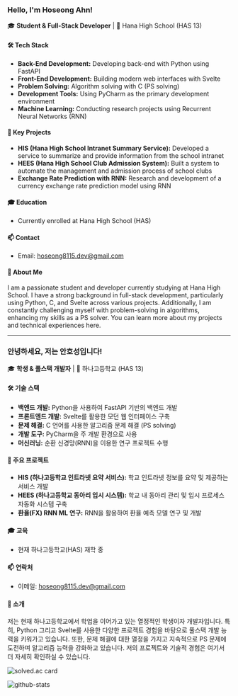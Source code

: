 ### Hello, I'm Hoseong Ahn!
🎓 **Student & Full-Stack Developer** | 📍 Hana High School (HAS 13)

#### 🛠 Tech Stack
- **Back-End Development:** Developing back-end with Python using FastAPI
- **Front-End Development:** Building modern web interfaces with Svelte
- **Problem Solving:** Algorithm solving with C (PS solving)
- **Development Tools:** Using PyCharm as the primary development environment
- **Machine Learning:** Conducting research projects using Recurrent Neural Networks (RNN)

#### 💼 Key Projects
- **HIS (Hana High School Intranet Summary Service):** Developed a service to summarize and provide information from the school intranet
- **HEES (Hana High School Club Admission System):** Built a system to automate the management and admission process of school clubs
- **Exchange Rate Prediction with RNN:** Research and development of a currency exchange rate prediction model using RNN

#### 🎓 Education
- Currently enrolled at Hana High School (HAS)

#### 📫 Contact
- Email: [hoseong8115.dev@gmail.com](mailto:hoseong8115.dev@gmail.com)


#### 🌟 About Me
I am a passionate student and developer currently studying at Hana High School. I have a strong background in full-stack development, particularly using Python, C, and Svelte across various projects. Additionally, I am constantly challenging myself with problem-solving in algorithms, enhancing my skills as a PS solver. You can learn more about my projects and technical experiences here.

---

### 안녕하세요, 저는 안호성입니다!
🎓 **학생 & 풀스택 개발자** | 📍 하나고등학교 (HAS 13)

#### 🛠 기술 스택
- **백엔드 개발:** Python을 사용하여 FastAPI 기반의 백엔드 개발
- **프론트엔드 개발:** Svelte를 활용한 모던 웹 인터페이스 구축
- **문제 해결:** C 언어를 사용한 알고리즘 문제 해결 (PS solving)
- **개발 도구:** PyCharm을 주 개발 환경으로 사용
- **머신러닝:** 순환 신경망(RNN)을 이용한 연구 프로젝트 수행

#### 💼 주요 프로젝트
- **HIS (하나고등학교 인트라넷 요약 서비스):** 학교 인트라넷 정보를 요약 및 제공하는 서비스 개발
- **HEES (하나고등학교 동아리 입시 시스템):** 학교 내 동아리 관리 및 입시 프로세스 자동화 시스템 구축
- **환율(FX) RNN ML 연구:** RNN을 활용하여 환율 예측 모델 연구 및 개발

#### 🎓 교육
- 현재 하나고등학교(HAS) 재학 중

#### 📫 연락처
- 이메일: [hoseong8115.dev@gmail.com](mailto:hoseong8115.dev@gmail.com)

#### 🌟 소개
저는 현재 하나고등학교에서 학업을 이어가고 있는 열정적인 학생이자 개발자입니다. 특히, Python 그리고 Svelte를 사용한 다양한 프로젝트 경험을 바탕으로 풀스택 개발 능력을 키워가고 있습니다. 또한, 문제 해결에 대한 열정을 가지고 지속적으로 PS 문제에 도전하며 알고리즘 능력을 강화하고 있습니다. 저의 프로젝트와 기술적 경험은 여기서 더 자세히 확인하실 수 있습니다.

![solved.ac card](https://solvedac-cards-starcea.paring.moe/profile/hoseong8115?size=100)

![github-stats](https://stats.dooboo.io/api/github-stats-advanced?login=BetaTester772)

<!--
**BetaTester772/BetaTester772** is a ✨ _special_ ✨ repository because its `README.md` (this file) appears on your GitHub profile.

Here are some ideas to get you started:


- 🌱 I’m currently learning ...
- 👯 I’m looking to collaborate on ...
- 🤔 I’m looking for help with ...
- 💬 Ask me about ...
- 📫 How to reach me: ...
- 😄 Pronouns: ...
- ⚡ Fun fact: ...
-->
